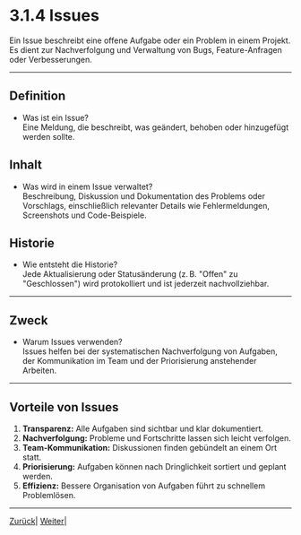 # 3.1.4 Issues

Ein Issue beschreibt eine offene Aufgabe oder ein Problem in einem Projekt. Es dient zur Nachverfolgung und Verwaltung von Bugs, Feature-Anfragen oder Verbesserungen.

---

## Definition

- Was ist ein Issue?  
Eine Meldung, die beschreibt, was geändert, behoben oder hinzugefügt werden sollte.

## Inhalt

- Was wird in einem Issue verwaltet?  
Beschreibung, Diskussion und Dokumentation des Problems oder Vorschlags, einschließlich relevanter Details wie Fehlermeldungen, Screenshots und Code-Beispiele.

## Historie

- Wie entsteht die Historie?  
Jede Aktualisierung oder Statusänderung (z. B. "Offen" zu "Geschlossen") wird protokolliert und ist jederzeit nachvollziehbar.

---

## Zweck

- Warum Issues verwenden?  
Issues helfen bei der systematischen Nachverfolgung von Aufgaben, der Kommunikation im Team und der Priorisierung anstehender Arbeiten.

---

## Vorteile von Issues

1. **Transparenz:** Alle Aufgaben sind sichtbar und klar dokumentiert.  
2. **Nachverfolgung:** Probleme und Fortschritte lassen sich leicht verfolgen.  
3. **Team-Kommunikation:** Diskussionen finden gebündelt an einem Ort statt.  
4. **Priorisierung:** Aufgaben können nach Dringlichkeit sortiert und geplant werden.  
5. **Effizienz:** Bessere Organisation von Aufgaben führt zu schnellem Problemlösen.

---

[Zurück](../3/README.md)| [Weiter](../5/README.md)|
